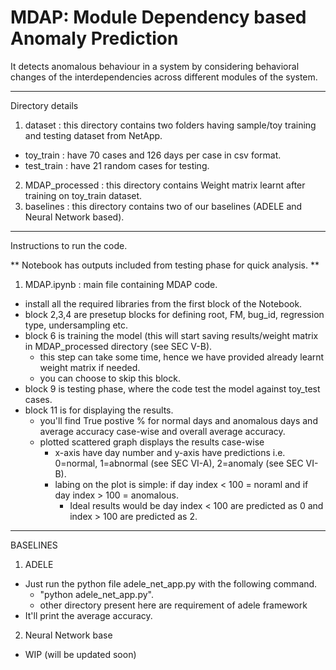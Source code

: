 # MDAP: Module Dependency based Anomaly Prediction

It detects anomalous behaviour in a system by considering behavioral changes of the interdependencies across different modules of the system.

___________________________________________________________________________________________________
Directory details
1) dataset : this directory contains two folders having sample/toy training and testing dataset from NetApp.
  - toy_train : have 70 cases and 126 days per case in csv format.
  - test_train : have 21 random cases for testing.
2) MDAP_processed : this directory contains Weight matrix learnt after training on toy_train dataset.
3) baselines : this directory contains two of our baselines (ADELE and Neural Network based).
___________________________________________________________________________________________________
Instructions to run the code.

** Notebook has outputs included from testing phase for quick analysis. **
1) MDAP.ipynb : main file containing MDAP code.
  - install all the required libraries from the first block of the Notebook.
  - block 2,3,4 are presetup blocks for defining root, FM, bug_id, regression type, undersampling etc.
  - block 6 is training the model (this will start saving results/weight matrix in MDAP_processed directory (see SEC V-B).
    - this step can take some time, hence we have provided already learnt weight matrix if needed.
    - you can choose to skip this block.
  - block 9 is testing phase, where the code test the model against toy_test cases.
  - block 11 is for displaying the results.
    - you'll find True postive % for normal days and anomalous days and average accuracy case-wise and overall average accuracy.
    - plotted scattered graph displays the results case-wise
      - x-axis have day number and y-axis have predictions i.e. 0=normal, 1=abnormal (see SEC VI-A), 2=anomaly (see SEC VI-B).
      - labing on the plot is simple: if day index < 100 = noraml and if day index > 100 = anomalous.
        - Ideal results would be day index < 100 are predicted as 0 and index > 100 are predicted as 2.
        
___________________________________________________________________________________________________
BASELINES
1) ADELE
  - Just run the python file adele_net_app.py with the following command.
    - "python adele_net_app.py".
    - other directory present here are requirement of adele framework
  - It'll print the average accuracy.
2) Neural Network base
  - WIP (will be updated soon)
